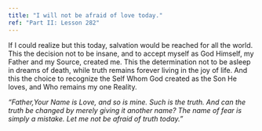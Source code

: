```yaml
---
title: "I will not be afraid of love today."
ref: "Part II: Lesson 282"
---
```


If I could realize but this today, salvation would be reached for all
the world. This the decision not to be insane, and to accept myself as
God Himself, my Father and my Source, created me. This the determination
not to be asleep in dreams of death, while truth remains forever living
in the joy of life. And this the choice to recognize the Self Whom God
created as the Son He loves, and Who remains my one Reality.

*“Father,Your Name is Love, and so is mine. Such is the truth. And can
the truth be changed by merely giving it another name? The name of fear
is simply a mistake. Let me not be afraid of truth today.”*

